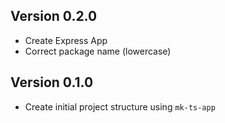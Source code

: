 ## Version 0.2.0
- Create Express App
- Correct package name (lowercase)

## Version 0.1.0
- Create initial project structure using `mk-ts-app`